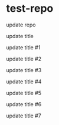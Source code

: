 # test-repo

update repo

update title

update title #1

update title #2

update title #3

update title #4

update title #5

update title #6

update title #7
